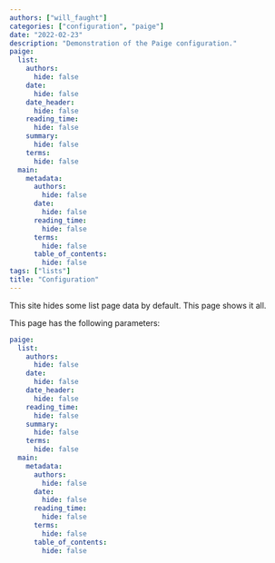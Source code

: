 ```yaml
---
authors: ["will_faught"]
categories: ["configuration", "paige"]
date: "2022-02-23"
description: "Demonstration of the Paige configuration."
paige:
  list:
    authors:
      hide: false
    date:
      hide: false
    date_header:
      hide: false
    reading_time:
      hide: false
    summary:
      hide: false
    terms:
      hide: false
  main:
    metadata:
      authors:
        hide: false
      date:
        hide: false
      reading_time:
        hide: false
      terms:
        hide: false
      table_of_contents:
        hide: false
tags: ["lists"]
title: "Configuration"
---
```


This site hides some list page data by default. This page shows it all.

<!--more-->

This page has the following parameters:

```yaml
paige:
  list:
    authors:
      hide: false
    date:
      hide: false
    date_header:
      hide: false
    reading_time:
      hide: false
    summary:
      hide: false
    terms:
      hide: false
  main:
    metadata:
      authors:
        hide: false
      date:
        hide: false
      reading_time:
        hide: false
      terms:
        hide: false
      table_of_contents:
        hide: false
```
